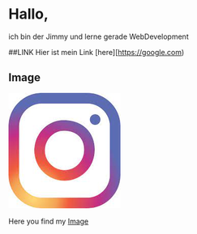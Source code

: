 # Hallo,

ich bin der Jimmy und lerne gerade WebDevelopment

##LINK
Hier ist mein Link [here][https://google.com)


## Image
![github-git](download.jpeg)


Here you find my [Image](download.jpeg)

